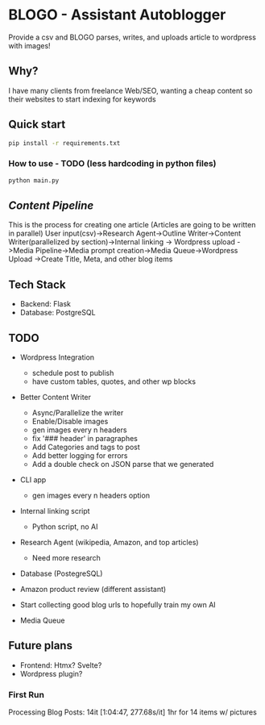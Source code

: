 # BLOGO - Assistant Autoblogger
Provide a csv and BLOGO parses, writes, and uploads article to wordpress with images!

## Why?
I have many clients from freelance Web/SEO, wanting a cheap content so their websites to start indexing for keywords

## Quick start
```bash
pip install -r requirements.txt
```
### How to use - TODO (less hardcoding in python files)
```bash
python main.py
```

## *Content Pipeline*
This is the process for creating one article (Articles are going to be written in parallel)
User input(csv)->Research Agent->Outline Writer->Content Writer(parallelized by section)->Internal linking -> Wordpress upload
               ->Media Pipeline->Media prompt creation->Media Queue->Wordpress Upload
               ->Create Title, Meta, and other blog items
                
## Tech Stack
- Backend: Flask
- Database: PostgreSQL

## TODO

- Wordpress Integration
    - schedule post to publish
    - have custom tables, quotes, and other wp blocks

- Better Content Writer
    - Async/Parallelize the writer
    - Enable/Disable images
    - gen images every n headers
    - fix '### header' in paragraphes
    - Add Categories and tags to post
    - Add better logging for errors
    - Add a double check on JSON parse that we generated

- CLI app
    - gen images every n headers option

- Internal linking script
    - Python script, no AI

- Research Agent (wikipedia, Amazon, and top articles)
    - Need more research

- Database (PostegreSQL)

- Amazon product review (different assistant)

- Start collecting good blog urls to hopefully train my own AI

- Media Queue


## Future plans
- Frontend: Htmx? Svelte?
- Wordpress plugin?
 
### First Run
Processing Blog Posts: 14it [1:04:47, 277.68s/it] 1hr for 14 items w/ pictures

